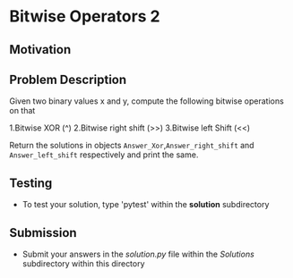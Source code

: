 # Bitwise Operators 2

## Motivation


## Problem Description 
Given two binary values x and y, compute the following bitwise operations on that 

1.Bitwise XOR (^)
2.Bitwise right shift (>>)
3.Bitwise left Shift (<<)

Return the solutions in objects `Answer_Xor`,`Answer_right_shift` and `Answer_left_shift` respectively and print the same.

## Testing
* To test your solution, type 'pytest' within the **solution** subdirectory

## Submission
* Submit your answers in the *solution.py* file within the *Solutions* subdirectory within this directory
